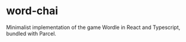 # word-chai

Minimalist implementation of the game Wordle in React and Typescript, bundled with Parcel.
